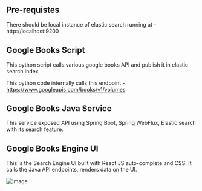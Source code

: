 ## Pre-requistes

There should be local instance of elastic search running at - http://localhost:9200

## Google Books Script

This python script calls various google books API and publish it in elastic search index

This python code internally calls this endpoint - https://www.googleapis.com/books/v1/volumes

## Google Books Java Service

This service exposed API using Spring Boot, Spring WebFlux, Elastic search with its search feature.

## Google Books Engine UI

This is the Search Engine UI built with React JS auto-complete and CSS. It calls the Java API endpoints, renders data on the UI.

![image](https://github.com/coding-nomadic/google-books-search-engine/assets/8009104/dacc88cf-17cc-4db4-8f6c-864fae0d05c3)







